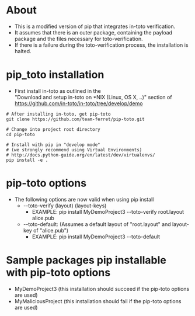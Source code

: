 About
=====
* This is a modified version of pip that integrates in-toto verification.
* It assumes that there is an outer package, containing the payload package and the files necessary for toto-verification. 
* If there is a failure during the toto-verification process, the installation is halted.

pip_toto installation
=====================
* First install in-toto as outlined in the  
"Download and setup in-toto on *NIX (Linux, OS X, ..)" section of https://github.com/in-toto/in-toto/tree/develop/demo

```shell
# After installing in-toto, get pip-toto
git clone https://github.com/team-ferret/pip-toto.git

# Change into project root directory
cd pip-toto

# Install with pip in "develop mode"
# (we strongly recommend using Virtual Environments)
# http://docs.python-guide.org/en/latest/dev/virtualenvs/
pip install -e .

```

pip-toto options
===================
* The following options are now valid when using pip install
	* --toto-verify (layout) (layout-keys) 
		* EXAMPLE: pip install MyDemoProject3 --toto-verify root.layout alice.pub
	* --toto-default: (Assumes a default layout of "root.layout" and layout-key of "alice.pub")
		* EXAMPLE: pip install MyDemoProject3 --toto-default


Sample packages pip installable with pip-toto options
========================================================
* MyDemoProject3 (this installation should succeed if the pip-toto options are used)
* MyMaliciousProject (this installation should fail if the pip-toto options are used)
